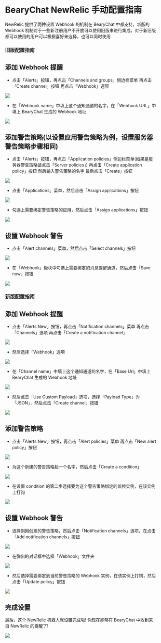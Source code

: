 # BearyChat NewRelic 手动配置指南

NewRelic 提供了两种设置 Webhook 的机制在 BearyChat 中都支持，新版的 Webhook 机制对于一些新注册用户不开放可以使用旧版来进行集成，对于新旧版都可以使用的用户可以根据喜好来选择，也可以同时使用

### 旧版配置指南

## 添加 Webhook 提醒

* 点击「Alerts」按钮，再点击「Channels and groups」侧边栏菜单 再点击「Create channel」按钮 再点击「Webhook」选项

![](/tutorials/image/newrelic_old_webhook_step0.png)

* 在「Webhook name」中填上这个通知通道的名字，在「Webhook URL」中填上 BearyChat 生成的 Webhook 地址

![](/tutorials/image/newrelic_old_webhook_step1.png)

## 添加警告策略(以设置应用警告策略为例，设置服务器警告策略步骤相同)

* 点击「Alerts」按钮，再点击「Application policies」侧边栏菜单(如果是服务器警告策略请点击「Server policies」) 再点击「Create application policy」按钮 然后输入警告策略的名字 最后点击「Create」按钮

![](/tutorials/image/newrelic_old_alertpolicy_step0.png)

* 点击「Applications」菜单，然后点击「Assign applications」按钮

![](/tutorials/image/newrelic_old_alertpolicy_step1.png)

* 勾选上需要绑定警告策略的应用，然后点击「Assign applications」按钮

![](/tutorials/image/newrelic_old_alertpolicy_step2.png)

## 设置 Webhook 警告

* 点击「Alert channels」菜单，然后点击「Select channels」按钮

![](/tutorials/image/newrelic_old_alertpolicy_notificationchannel_step0.png)

* 在「Webhook」板块中勾选上需要绑定的消息提醒通道，然后点击「Save now」按钮

![](/tutorials/image/newrelic_old_alertpolicy_notificationchannel_step1.png)

### 新版配置指南

## 添加 Webhook 提醒

* 点击「Alerts New」按钮，再点击「Notification channels」菜单 再点击「Channels」选项 再点击「Create a notification channel」

![](/tutorials/image/newrelic_webhook_step0.png)

* 然后选择「Webhook」选项

![](/tutorials/image/newrelic_webhook_step1.png)

* 在「Channel name」中填上这个通知通道的名字，在「Base Url」中填上 BearyChat 生成的 Webhook 地址

![](/tutorials/image/newrelic_webhook_step2.png)

* 然后点击「Use Custom Payload」选项，选择「Payload Type」为「JSON」，然后点击「Create channel」按钮

![](/tutorials/image/newrelic_webhook_step3.png)

## 添加警告策略

* 点击「Alerts New」按钮，再点击「Alert policies」菜单 再点击「New alert policy」按钮

![](/tutorials/image/newrelic_alertpolicy_step0.png)

* 为这个新建的警告策略起一个名字，然后点击「Create a condition」

![](/tutorials/image/newrelic_alertpolicy_step1.png)

* 在设置 condition 的第二步选择要为这个警告策略绑定的监控实例，在该实例上打钩

![](/tutorials/image/newrelic_alertpolicy_step2.png)

## 设置 Webhook 警告

* 选择刚刚创建的警告策略，然后点击「Notification channels」选项，在点击「Add notification channels」按钮

![](/tutorials/image/newrelic_alertpolicy_notificationchannel_step0.png)

* 在弹出的对话框中选择「Webhook」文件夹

![](/tutorials/image/newrelic_alertpolicy_notificationchannel_step1.png)

* 然后选择需要绑定到当前警告策略的 Webhook 实例，在该实例上打钩，然后点击「Update policy」按钮

![](/tutorials/image/newrelic_alertpolicy_notificationchannel_step2.png)

## 完成设置

最后，这个 NewRelic 机器人就设置完成啦! 你现在能够在 BearyChat 中收到来自 NewRelic 的提醒了!

![](/tutorials/image/newrelic_notify_sample.png)
